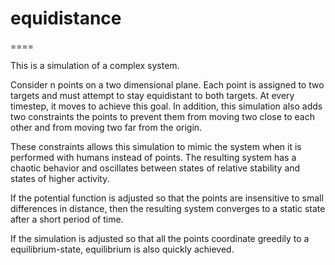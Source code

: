 # equidistance

====

This is a simulation of a complex system. 

Consider n points on a two dimensional plane. Each point is assigned to two targets and must attempt to stay equidistant to both targets. At every timestep, it moves to achieve this goal. In addition, this simulation also adds two constraints the points to prevent them from moving two close to each other and from moving two far from the origin. 

These constraints allows this simulation to mimic the system when it is performed with humans instead of points. The resulting system has a chaotic behavior and oscillates between states of relative stability and states of higher activity.

If the potential function is adjusted so that the points are insensitive to small differences in distance, then the resulting system converges to a static state after a short period of time.

If the simulation is adjusted so that all the points coordinate greedily to a equilibrium-state, equilibrium is also quickly achieved.
